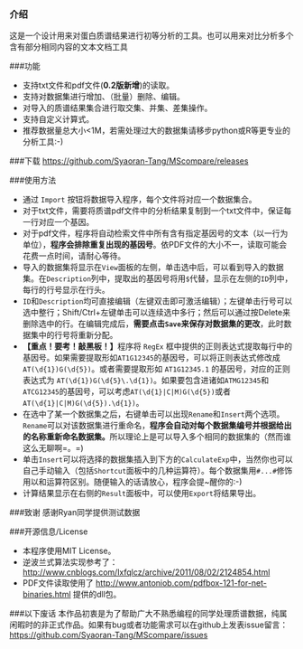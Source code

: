 ### 介绍

这是一个设计用来对蛋白质谱结果进行初等分析的工具。也可以用来对比分析多个含有部分相同内容的文本文档工具

###功能
* 支持txt文件和pdf文件(<b>0.2版新增</b>)的读取。
* 支持对数据集进行增加、（批量）删除、编辑。
* 对导入的质谱结果集合进行取交集、并集、差集操作。
* 支持自定义计算式。
* 推荐数据量总大小<1M，若需处理过大的数据集请移步python或R等更专业的分析工具:-)

###下载
https://github.com/Syaoran-Tang/MScompare/releases

###使用方法
* 通过 `Import` 按钮将数据导入程序，每个文件将对应一个数据集合。
 * 对于txt文件，需要将质谱pdf文件中的分析结果复制到一个txt文件中，保证每一行对应一个基因。
 * 对于pdf文件，程序将自动检索文件中所有含有指定基因号的文本（以一行为单位），<b>程序会排除重复出现的基因号</b>。依PDF文件的大小不一，读取可能会花费一点时间，请耐心等待。
* 导入的数据集将显示在`View`面板的左侧，单击选中后，可以看到导入的数据集。在`Description`列中，提取出的基因号将用`$`代替，显示在左侧的`ID`列中，每行的行号显示在行头。
* `ID`和`Description`均可直接编辑（左键双击即可激活编辑）；左键单击行号可以选中整行；Shift/Ctrl+左键单击可以连续选中多行；然后可以通过按Delete来删除选中的行。在编辑完成后，<b>需要点击`Save`来保存对数据集的更改</b>，此时数据集中的行号将重新分配。
* <b>【重点！要考！敲黑板！】</b>程序将 `RegEx` 框中提供的正则表达式提取每行中的基因号。如果需要提取形如`AT1G12345`的基因号，可以将正则表达式修改成 `AT(\d{1})G(\d{5})`。或者需要提取形如 `AT1G12345.1` 的基因号，对应的正则表达式为 `AT(\d{1})G(\d{5}\.\d{1})`。如果要包含进诸如`ATMG12345`和`ATCG12345`的基因号，可以考虑`AT(\d{1}|C|M)G(\d{5})`或者`AT(\d{1}|C|M)G(\d{5}).\d{1})`。
* 在选中了某一个数据集之后，右键单击可以出现`Rename`和`Insert`两个选项。`Rename`可以对该数据集进行重命名，<b>程序会自动对每个数据集编号并根据给出的名称重新命名数据集。</b>所以理论上是可以导入多个相同的数据集的（然而谁这么无聊啊=。=)
* 单击`Insert`可以将选择的数据集插入到下方的`CalculateExp`中，当然你也可以自己手动输入（包括`Shortcut`面板中的几种运算符）。每个数据集用`#...#`修饰用以和运算符区别。随便输入的话请放心，程序会提~醒你的:-)
* 计算结果显示在右侧的`Result`面板中，可以使用`Export`将结果导出。

###致谢
感谢Ryan同学提供测试数据

###开源信息/License
* 本程序使用MIT License。
* 逆波兰式算法实现参考了： http://www.cnblogs.com/lxfqlcz/archive/2011/08/02/2124854.html
* PDF文件读取使用了 http://www.antoniob.com/pdfbox-121-for-net-binaries.html 提供的dll包。

###以下废话
本作品初衷是为了帮助广大不熟悉编程的同学处理质谱数据，纯属闲暇时的非正式作品。如果有bug或者功能需求可以在github上发表issue留言：https://github.com/Syaoran-Tang/MScompare/issues
